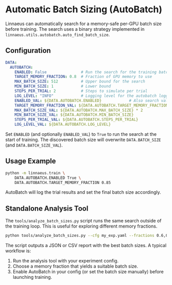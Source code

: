 # Automatic Batch Sizing (AutoBatch)

Linnaeus can automatically search for a memory-safe per-GPU batch size before training.
The search uses a binary strategy implemented in `linnaeus.utils.autobatch.auto_find_batch_size`.

## Configuration

```yaml
DATA:
  AUTOBATCH:
    ENABLED: False               # Run the search for the training batch size
    TARGET_MEMORY_FRACTION: 0.8  # Fraction of GPU memory to use
    MAX_BATCH_SIZE: 512          # Upper bound for the search
    MIN_BATCH_SIZE: 1            # Lower bound
    STEPS_PER_TRIAL: 2           # Steps to simulate per trial
    LOG_LEVEL: "INFO"            # Logging level for the autobatch logger
    ENABLED_VAL: ${DATA.AUTOBATCH.ENABLED}            # Also search validation size
    TARGET_MEMORY_FRACTION_VAL: ${DATA.AUTOBATCH.TARGET_MEMORY_FRACTION}
    MAX_BATCH_SIZE_VAL: ${DATA.AUTOBATCH.MAX_BATCH_SIZE} * 2
    MIN_BATCH_SIZE_VAL: ${DATA.AUTOBATCH.MIN_BATCH_SIZE}
    STEPS_PER_TRIAL_VAL: ${DATA.AUTOBATCH.STEPS_PER_TRIAL}
    LOG_LEVEL_VAL: ${DATA.AUTOBATCH.LOG_LEVEL}
```

Set `ENABLED` (and optionally `ENABLED_VAL`) to `True` to run the search at the start of training.
The discovered batch size will overwrite `DATA.BATCH_SIZE` (and `DATA.BATCH_SIZE_VAL`).

## Usage Example

```bash
python -m linnaeus.train \
    DATA.AUTOBATCH.ENABLED True \
    DATA.AUTOBATCH.TARGET_MEMORY_FRACTION 0.85
```

AutoBatch will log the trial results and set the final batch size accordingly.

## Standalone Analysis Tool

The `tools/analyze_batch_sizes.py` script runs the same search outside of the training loop.
This is useful for exploring different memory fractions.

```bash
python tools/analyze_batch_sizes.py --cfg my_exp.yaml --fractions 0.6,0.8 --modes train,val
```

The script outputs a JSON or CSV report with the best batch sizes. A typical workflow is:

1. Run the analysis tool with your experiment config.
2. Choose a memory fraction that yields a suitable batch size.
3. Enable AutoBatch in your config (or set the batch size manually) before launching training.
